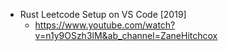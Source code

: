 - Rust Leetcode Setup on VS Code [2019]
  - https://www.youtube.com/watch?v=n1y9OSzh3lM&ab_channel=ZaneHitchcox


  
